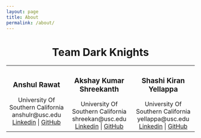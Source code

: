 ```yaml
---
layout: page
title: About
permalink: /about/
---
```


<h1 align="center"><b>Team Dark Knights</b></h1>

 <table style="width:100%;text-align:center">
  <tr>
    <td>
	<h3>Anshul Rawat</h3>
	University Of Southern California<br/>
	anshulr@usc.edu<br/>
	<a href="https://www.linkedin.com/in/anshul-rawat-72017848/">Linkedin</a> | <a href="https://github.com/">GitHub</a>
    </td>
    <td>
	<h3>Akshay Kumar Shreekanth</h3>
	University Of Southern California<br/>
	shreekan@usc.edu<br/>
	<a href="https://www.linkedin.com/in/akshaykumars/">Linkedin</a> | <a href="https://github.com/">GitHub</a>
    </td>
    <td>
	<h3>Shashi Kiran Yellappa</h3>
	University Of Southern California<br/>
	yellappa@usc.edu<br/>
	<a href="https://www.linkedin.com/in/shashikiran-yellappa/">Linkedin</a> | <a href="https://github.com/shashikiran47">GitHub</a>
    </td>
  </tr>
</table>

<!--
This is the base Jekyll theme. You can find out more info about customizing your Jekyll theme, as well as basic Jekyll usage documentation at [jekyllrb.com](http://jekyllrb.com/)

You can find the source code for the Jekyll new theme at:
{% include icon-github.html username="jglovier" %} /
[jekyll-new](https://github.com/jglovier/jekyll-new)

You can find the source code for Jekyll at
{% include icon-github.html username="jekyll" %} /
[jekyll](https://github.com/jekyll/jekyll)
-->
